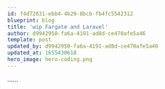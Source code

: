 ```yaml
---
id: f4d72631-ebb4-4b29-8bcb-fb4fc5542312
blueprint: blog
title: 'wip Fargate and Laravel'
author: d9942950-fa6a-4191-ad8d-ce470afe5a46
template: post
updated_by: d9942950-fa6a-4191-ad8d-ce470afe5a46
updated_at: 1655430618
hero_image: hero-coding.png
---
```

......